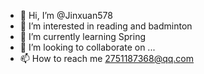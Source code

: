 - 👋 Hi, I’m @Jinxuan578
- 👀 I’m interested in reading and badminton
- 🌱 I’m currently learning Spring
- 💞️ I’m looking to collaborate on ...
- 📫 How to reach me 2751187368@qq.com

<!---
Jinxuan578/Jinxuan578 is a ✨ special ✨ repository because its `README.md` (this file) appears on your GitHub profile.
You can click the Preview link to take a look at your changes.
--->
